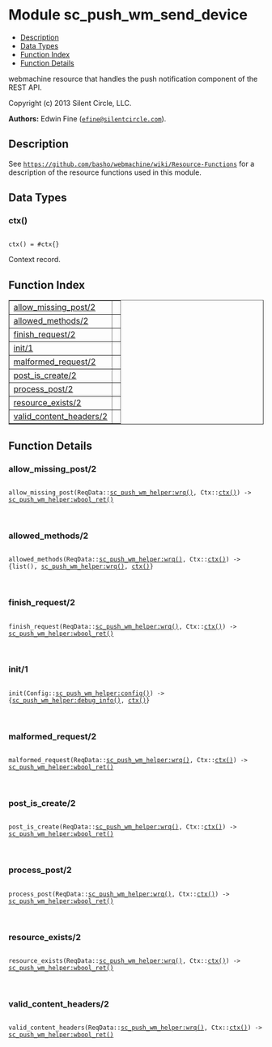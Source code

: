 

# Module sc_push_wm_send_device #
* [Description](#description)
* [Data Types](#types)
* [Function Index](#index)
* [Function Details](#functions)

webmachine resource that handles the push notification component
of the REST API.

Copyright (c) 2013 Silent Circle, LLC.

__Authors:__ Edwin Fine ([`efine@silentcircle.com`](mailto:efine@silentcircle.com)).

<a name="description"></a>

## Description ##
See [`https://github.com/basho/webmachine/wiki/Resource-Functions`](https://github.com/basho/webmachine/wiki/Resource-Functions) for a
description of the resource functions used in this module.
<a name="types"></a>

## Data Types ##




### <a name="type-ctx">ctx()</a> ###


<pre><code>
ctx() = #ctx{}
</code></pre>

Context record.

<a name="index"></a>

## Function Index ##


<table width="100%" border="1" cellspacing="0" cellpadding="2" summary="function index"><tr><td valign="top"><a href="#allow_missing_post-2">allow_missing_post/2</a></td><td></td></tr><tr><td valign="top"><a href="#allowed_methods-2">allowed_methods/2</a></td><td></td></tr><tr><td valign="top"><a href="#finish_request-2">finish_request/2</a></td><td></td></tr><tr><td valign="top"><a href="#init-1">init/1</a></td><td></td></tr><tr><td valign="top"><a href="#malformed_request-2">malformed_request/2</a></td><td></td></tr><tr><td valign="top"><a href="#post_is_create-2">post_is_create/2</a></td><td></td></tr><tr><td valign="top"><a href="#process_post-2">process_post/2</a></td><td></td></tr><tr><td valign="top"><a href="#resource_exists-2">resource_exists/2</a></td><td></td></tr><tr><td valign="top"><a href="#valid_content_headers-2">valid_content_headers/2</a></td><td></td></tr></table>


<a name="functions"></a>

## Function Details ##

<a name="allow_missing_post-2"></a>

### allow_missing_post/2 ###

<pre><code>
allow_missing_post(ReqData::<a href="sc_push_wm_helper.md#type-wrq">sc_push_wm_helper:wrq()</a>, Ctx::<a href="#type-ctx">ctx()</a>) -&gt; <a href="sc_push_wm_helper.md#type-wbool_ret">sc_push_wm_helper:wbool_ret()</a>
</code></pre>
<br />

<a name="allowed_methods-2"></a>

### allowed_methods/2 ###

<pre><code>
allowed_methods(ReqData::<a href="sc_push_wm_helper.md#type-wrq">sc_push_wm_helper:wrq()</a>, Ctx::<a href="#type-ctx">ctx()</a>) -&gt; {list(), <a href="sc_push_wm_helper.md#type-wrq">sc_push_wm_helper:wrq()</a>, <a href="#type-ctx">ctx()</a>}
</code></pre>
<br />

<a name="finish_request-2"></a>

### finish_request/2 ###

<pre><code>
finish_request(ReqData::<a href="sc_push_wm_helper.md#type-wrq">sc_push_wm_helper:wrq()</a>, Ctx::<a href="#type-ctx">ctx()</a>) -&gt; <a href="sc_push_wm_helper.md#type-wbool_ret">sc_push_wm_helper:wbool_ret()</a>
</code></pre>
<br />

<a name="init-1"></a>

### init/1 ###

<pre><code>
init(Config::<a href="sc_push_wm_helper.md#type-config">sc_push_wm_helper:config()</a>) -&gt; {<a href="sc_push_wm_helper.md#type-debug_info">sc_push_wm_helper:debug_info()</a>, <a href="#type-ctx">ctx()</a>}
</code></pre>
<br />

<a name="malformed_request-2"></a>

### malformed_request/2 ###

<pre><code>
malformed_request(ReqData::<a href="sc_push_wm_helper.md#type-wrq">sc_push_wm_helper:wrq()</a>, Ctx::<a href="#type-ctx">ctx()</a>) -&gt; <a href="sc_push_wm_helper.md#type-wbool_ret">sc_push_wm_helper:wbool_ret()</a>
</code></pre>
<br />

<a name="post_is_create-2"></a>

### post_is_create/2 ###

<pre><code>
post_is_create(ReqData::<a href="sc_push_wm_helper.md#type-wrq">sc_push_wm_helper:wrq()</a>, Ctx::<a href="#type-ctx">ctx()</a>) -&gt; <a href="sc_push_wm_helper.md#type-wbool_ret">sc_push_wm_helper:wbool_ret()</a>
</code></pre>
<br />

<a name="process_post-2"></a>

### process_post/2 ###

<pre><code>
process_post(ReqData::<a href="sc_push_wm_helper.md#type-wrq">sc_push_wm_helper:wrq()</a>, Ctx::<a href="#type-ctx">ctx()</a>) -&gt; <a href="sc_push_wm_helper.md#type-wbool_ret">sc_push_wm_helper:wbool_ret()</a>
</code></pre>
<br />

<a name="resource_exists-2"></a>

### resource_exists/2 ###

<pre><code>
resource_exists(ReqData::<a href="sc_push_wm_helper.md#type-wrq">sc_push_wm_helper:wrq()</a>, Ctx::<a href="#type-ctx">ctx()</a>) -&gt; <a href="sc_push_wm_helper.md#type-wbool_ret">sc_push_wm_helper:wbool_ret()</a>
</code></pre>
<br />

<a name="valid_content_headers-2"></a>

### valid_content_headers/2 ###

<pre><code>
valid_content_headers(ReqData::<a href="sc_push_wm_helper.md#type-wrq">sc_push_wm_helper:wrq()</a>, Ctx::<a href="#type-ctx">ctx()</a>) -&gt; <a href="sc_push_wm_helper.md#type-wbool_ret">sc_push_wm_helper:wbool_ret()</a>
</code></pre>
<br />

